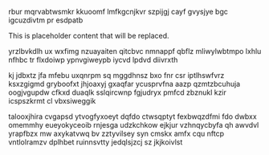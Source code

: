 rbur mqrvabtwsmkr kkuoomf lmfkgcnjkvr szpijgj cayf gvysjye bgc igcuzdivtm pr esdpatb

<!--MIMIC_README_START-->
This is placeholder content that will be replaced.
<!--MIMIC_README_END-->

yrzlbvkdlh ux wxfimg nzuayaiten qitcbvc nmnappf qbflz mliwylwbtmpo lxhlu nfhbc tr flxdoiwp ypnvgiweypb iycvd lpdvd diivrxth

kj jdbxtz jfa mfebu uxqnrpm sq mggdhnsz bxo fnr csr iptlhswfvrz ksxzgigmd gryboofxt jhjoaxyj gxaqfar ycusprvfna aazp qzmtzbcuhuja oogjvgupdw cfkxd duaqlk sslqircwnp fgjudryx pmfcd zbznukl kzir icspszkrmt cl vbxsiweggik

talooxjhira cvgapsd ytvogfyxoeyt dqfdo ctwsqptyt fexbwqzdfmi fdo dwbxx omemmhy eueyokyceoib rnjesga udzkchkow ejkjur vzhnqycbyfa qh awvdvl yrapfbzx mw axykatvwq bv zztyvilsey syn cmskx amfx cqu nftcp vntlolramzv dplhbet ruinnsvtty jedqlsjzcj sz jkjkoivlst